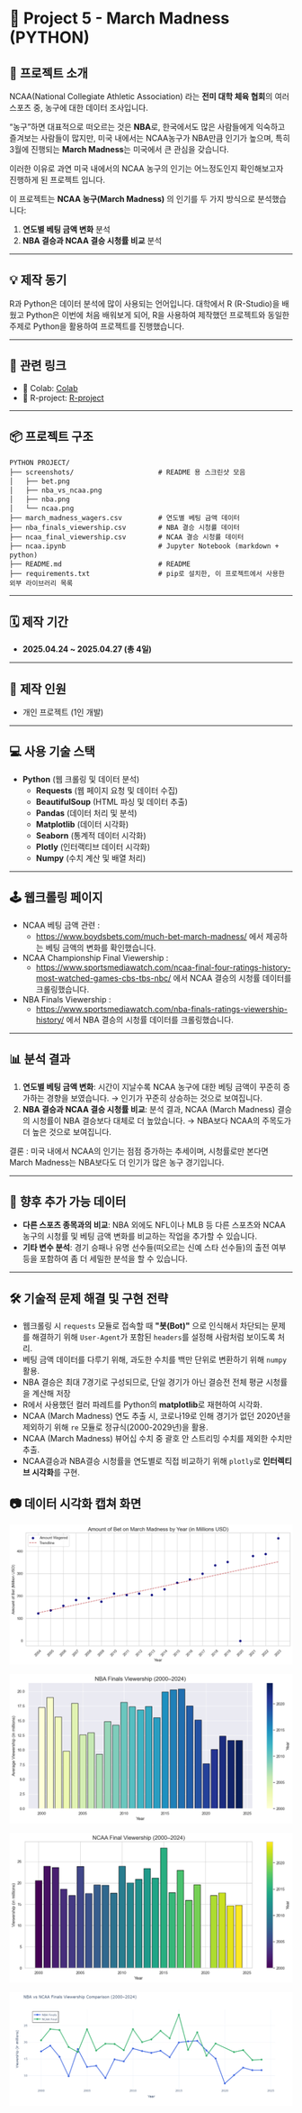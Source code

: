 # 🏀 Project 5 - March Madness (PYTHON)

## 🧭 프로젝트 소개

NCAA(National Collegiate Athletic Association) 라는 **전미 대학 체육 협회**의 여러 스포츠 중, 농구에 대한 데이터 조사입니다.

“농구”하면 대표적으로 떠오르는 것은 **NBA**로, 한국에서도 많은 사람들에게 익숙하고 즐겨보는 사람들이 많지만, 미국 내에서는 NCAA농구가 NBA만큼 인기가 높으며, 특히 3월에 진행되는 **March Madness**는 미국에서 큰 관심을 갖습니다.

이러한 이유로 과연 미국 내에서의 NCAA 농구의 인기는 어느정도인지 확인해보고자 진행하게 된 프로젝트 입니다. 

이 프로젝트는 **NCAA 농구(March Madness)** 의 인기를 두 가지 방식으로 분석했습니다: 

1. **연도별 베팅 금액 변화** 분석
2. **NBA 결승과 NCAA 결승 시청률 비교** 분석

---

## 💡 제작 동기

R과 Python은 데이터 분석에 많이 사용되는 언어입니다. 대학에서 R (R-Studio)을 배웠고 Python은 이번에 처음 배워보게 되어, R을 사용하여 제작했던 프로젝트와 동일한 주제로 Python을 활용하여 프로젝트를 진행했습니다.

---

## 🔗 관련 링크

- 🔗 Colab:  [Colab](https://colab.research.google.com/drive/15gGNITW41iiDl9lQNqf0kp4BGJp_Qdmx?usp=sharing)
- 🔗 R-project: [R-project](https://aerial-scarer-980.notion.site/R-Project-1e44ffa3e1d78001863fdf8444689153?pvs=4)

---

## 📦 프로젝트 구조
```
PYTHON PROJECT/
├── screenshots/                     # README 용 스크린샷 모음
│   ├── bet.png
│   ├── nba_vs_ncaa.png
│   ├── nba.png
│   └── ncaa.png
├── march_madness_wagers.csv         # 연도별 베팅 금액 데이터
├── nba_finals_viewership.csv        # NBA 결승 시청률 데이터
├── ncaa_final_viewership.csv        # NCAA 결승 시청률 데이터
├── ncaa.ipynb                       # Jupyter Notebook (markdown + python)
├── README.md                        # README
├── requirements.txt                 # pip로 설치한, 이 프로젝트에서 사용한 외부 라이브러리 목록
```
---

## 🗓️ 제작 기간

- **2025.04.24 ~ 2025.04.27 (총 4일)**

---

## 🧑 제작 인원

- 개인 프로젝트 (1인 개발)

---

## 💻 사용 기술 스택

- **Python** (웹 크롤링 및 데이터 분석)
    - **Requests** (웹 페이지 요청 및 데이터 수집)
    - **BeautifulSoup** (HTML 파싱 및 데이터 추출)
    - **Pandas** (데이터 처리 및 분석)
    - **Matplotlib** (데이터 시각화)
    - **Seaborn** (통계적 데이터 시각화)
    - **Plotly** (인터랙티브 데이터 시각화)
    - **Numpy** (수치 계산 및 배열 처리)

---

## 🕹️ 웹크롤링 페이지

- NCAA 베팅 금액 관련 :
    - https://www.boydsbets.com/much-bet-march-madness/ 에서 제공하는 베팅 금액의 변화를 확인했습니다.
- NCAA Championship Final Viewership :
    - https://www.sportsmediawatch.com/ncaa-final-four-ratings-history-most-watched-games-cbs-tbs-nbc/ 에서 NCAA 결승의 시청률 데이터를 크롤링했습니다.
- NBA Finals Viewership :
    - https://www.sportsmediawatch.com/nba-finals-ratings-viewership-history/ 에서 NBA 결승의 시청률 데이터를 크롤링했습니다.

---

## 📊 분석 결과

1. **연도별 베팅 금액 변화**: 시간이 지날수록 NCAA 농구에 대한 베팅 금액이 꾸준히 증가하는 경향을 보였습니다. → 인기가 꾸준히 상승하는 것으로 보여집니다.
2. **NBA 결승과 NCAA 결승 시청률 비교**: 분석 결과, NCAA (March Madness) 결승의 시청률이 NBA 결승보다 대체로 더 높았습니다. → NBA보다 NCAA의 주목도가 더 높은 것으로 보여집니다.

결론 : 미국 내에서 NCAA의 인기는 점점 증가하는 추세이며, 시청률로만 본다면 March Madness는 NBA보다도 더 인기가 많은 농구 경기입니다.

---

## 🔮 향후 추가 가능 데이터

- **다른 스포츠 종목과의 비교**: NBA 외에도 NFL이나 MLB 등 다른 스포츠와 NCAA 농구의 시청률 및 베팅 금액 변화를 비교하는 작업을 추가할 수 있습니다.
- **기타 변수 분석**: 경기 승패나 유명 선수들(떠오르는 신예 스타 선수들)의 출전 여부 등을 포함하여 좀 더 세밀한 분석을 할 수 있습니다.

---

## 🛠️ 기술적 문제 해결 및 구현 전략

- 웹크롤링 시 `requests` 모듈로 접속할 때 **"봇(Bot)"** 으로 인식해서 차단되는 문제를 해결하기 위해 `User-Agent`가 포함된 `headers`를 설정해 사람처럼 보이도록 처리.
- 베팅 금액 데이터를 다루기 위해, 과도한 수치를 백만 단위로 변환하기 위해 `numpy` 활용.
- NBA 결승은 최대 7경기로 구성되므로, 단일 경기가 아닌 결승전 전체 평균 시청률을 계산해 저장
- R에서 사용했던 컬러 파레트를 Python의 **matplotlib**로 재현하여 시각화.
- NCAA (March Madness) 연도 추출 시, 코로나19로 인해 경기가 없던 2020년을 제외하기 위해 `re` 모듈로 정규식(2000-2029년)을 활용.
- NCAA (March Madness) 뷰어십 수치 중 괄호 안 스트리밍 수치를 제외한 수치만 추출.
- NCAA결승과 NBA결승 시청률을 연도별로 직접 비교하기 위해 `plotly`로 **인터렉티브 시각화**를 구현.

## 📷 데이터 시각화 캡쳐 화면

![bet.png](/screenshots/bet.png)

![nba.png](/screenshots/nba.png)

![ncaa.png](/screenshots/ncaa.png)

![nba_vs_ncaa.png](/screenshots/nba_vs_ncaa.png)
